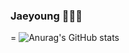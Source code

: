 <!--
![header](https://capsule-render.vercel.app/api?type=wave&color=D6F1F3&height=300&section=header&text=Jaeyoung%20Jung&fontColor=F9FEFE&fontSize=60)

<img src="https://img.shields.io/badge/Python-3766AB?style=flat-square&logo=Python&logoColor=white"/></a>&nbsp 
-->

### Jaeyoung 👋👋👋

=
![Anurag's GitHub stats](https://github-readme-stats.vercel.app/api?username=j-jae0&show_icons=true&theme=swift)
